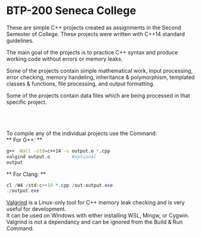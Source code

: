# BTP-200 Seneca College

These are simple C++ projects created as assignments in the Second Semester of College. These projects were written with C++14 standard guidelines.

The main goal of the projects is to practice C++ syntax and produce working code without errors or memory leaks.

Some of the projects contain simple mathematical work, input processing, error checking, memory handeling, inheritance & polymorphism, templated classes & functions, file processing, and output formatting.

Some of the projects contain data files which are being processed in that specific project.

<br/>
<br/>
<br/>
To compile any of the individual projects use the Command:

<br/>
** For G++: **

```bash
g++ -Wall -std=c++14 -o output.o *.cpp
valgind output.o        #optional
output
```

** For Clang: **

```powershell
cl /W4 /std:c++14 *.cpp /out:output.exe
./output.exe
```

[Valgrind](https://valgrind.org/) is a Linux-only tool for C++ memory leak checking and is very useful for development.<br/>
It can be used on Windows with either installing WSL, Mingw, or Cygwin.<br/>
Valgrind is not a dependancy and can be ignored from the Build & Run Command.<br/>
